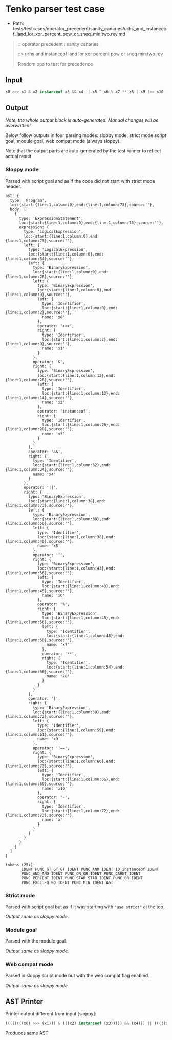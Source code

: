 # Tenko parser test case

- Path: tests/testcases/operator_precedent/sanity_canaries/urhs_and_instanceof_land_lor_xor_percent_pow_or_sneq_min.two.rev.md

> :: operator precedent : sanity canaries
>
> ::> urhs and instanceof land lor xor percent pow or sneq min.two.rev
>
> Random ops to test for precedence

## Input

`````js
x0 >>> x1 & x2 instanceof x3 && x4 || x5 ^ x6 % x7 ** x8 | x9 !== x10 - x
`````

## Output

_Note: the whole output block is auto-generated. Manual changes will be overwritten!_

Below follow outputs in four parsing modes: sloppy mode, strict mode script goal, module goal, web compat mode (always sloppy).

Note that the output parts are auto-generated by the test runner to reflect actual result.

### Sloppy mode

Parsed with script goal and as if the code did not start with strict mode header.

`````
ast: {
  type: 'Program',
  loc:{start:{line:1,column:0},end:{line:1,column:73},source:''},
  body: [
    {
      type: 'ExpressionStatement',
      loc:{start:{line:1,column:0},end:{line:1,column:73},source:''},
      expression: {
        type: 'LogicalExpression',
        loc:{start:{line:1,column:0},end:{line:1,column:73},source:''},
        left: {
          type: 'LogicalExpression',
          loc:{start:{line:1,column:0},end:{line:1,column:34},source:''},
          left: {
            type: 'BinaryExpression',
            loc:{start:{line:1,column:0},end:{line:1,column:28},source:''},
            left: {
              type: 'BinaryExpression',
              loc:{start:{line:1,column:0},end:{line:1,column:9},source:''},
              left: {
                type: 'Identifier',
                loc:{start:{line:1,column:0},end:{line:1,column:2},source:''},
                name: 'x0'
              },
              operator: '>>>',
              right: {
                type: 'Identifier',
                loc:{start:{line:1,column:7},end:{line:1,column:9},source:''},
                name: 'x1'
              }
            },
            operator: '&',
            right: {
              type: 'BinaryExpression',
              loc:{start:{line:1,column:12},end:{line:1,column:28},source:''},
              left: {
                type: 'Identifier',
                loc:{start:{line:1,column:12},end:{line:1,column:14},source:''},
                name: 'x2'
              },
              operator: 'instanceof',
              right: {
                type: 'Identifier',
                loc:{start:{line:1,column:26},end:{line:1,column:28},source:''},
                name: 'x3'
              }
            }
          },
          operator: '&&',
          right: {
            type: 'Identifier',
            loc:{start:{line:1,column:32},end:{line:1,column:34},source:''},
            name: 'x4'
          }
        },
        operator: '||',
        right: {
          type: 'BinaryExpression',
          loc:{start:{line:1,column:38},end:{line:1,column:73},source:''},
          left: {
            type: 'BinaryExpression',
            loc:{start:{line:1,column:38},end:{line:1,column:56},source:''},
            left: {
              type: 'Identifier',
              loc:{start:{line:1,column:38},end:{line:1,column:40},source:''},
              name: 'x5'
            },
            operator: '^',
            right: {
              type: 'BinaryExpression',
              loc:{start:{line:1,column:43},end:{line:1,column:56},source:''},
              left: {
                type: 'Identifier',
                loc:{start:{line:1,column:43},end:{line:1,column:45},source:''},
                name: 'x6'
              },
              operator: '%',
              right: {
                type: 'BinaryExpression',
                loc:{start:{line:1,column:48},end:{line:1,column:56},source:''},
                left: {
                  type: 'Identifier',
                  loc:{start:{line:1,column:48},end:{line:1,column:50},source:''},
                  name: 'x7'
                },
                operator: '**',
                right: {
                  type: 'Identifier',
                  loc:{start:{line:1,column:54},end:{line:1,column:56},source:''},
                  name: 'x8'
                }
              }
            }
          },
          operator: '|',
          right: {
            type: 'BinaryExpression',
            loc:{start:{line:1,column:59},end:{line:1,column:73},source:''},
            left: {
              type: 'Identifier',
              loc:{start:{line:1,column:59},end:{line:1,column:61},source:''},
              name: 'x9'
            },
            operator: '!==',
            right: {
              type: 'BinaryExpression',
              loc:{start:{line:1,column:66},end:{line:1,column:73},source:''},
              left: {
                type: 'Identifier',
                loc:{start:{line:1,column:66},end:{line:1,column:69},source:''},
                name: 'x10'
              },
              operator: '-',
              right: {
                type: 'Identifier',
                loc:{start:{line:1,column:72},end:{line:1,column:73},source:''},
                name: 'x'
              }
            }
          }
        }
      }
    }
  ]
}

tokens (25x):
       IDENT PUNC_GT_GT_GT IDENT PUNC_AND IDENT ID_instanceof IDENT
       PUNC_AND_AND IDENT PUNC_OR_OR IDENT PUNC_CARET IDENT
       PUNC_PERCENT IDENT PUNC_STAR_STAR IDENT PUNC_OR IDENT
       PUNC_EXCL_EQ_EQ IDENT PUNC_MIN IDENT ASI
`````

### Strict mode

Parsed with script goal but as if it was starting with `"use strict"` at the top.

_Output same as sloppy mode._

### Module goal

Parsed with the module goal.

_Output same as sloppy mode._

### Web compat mode

Parsed in sloppy script mode but with the web compat flag enabled.

_Output same as sloppy mode._

## AST Printer

Printer output different from input [sloppy]:

````js
((((((((x0) >>> (x1))) & (((x2) instanceof (x3))))) && (x4))) || (((((x5) ^ (((x6) % (((x7) ** (x8))))))) | (((x9) !== (((x10) - (x))))))));
````

Produces same AST

